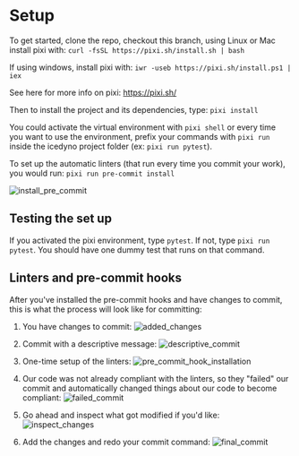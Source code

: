 # Setup
To get started, clone the repo, checkout this branch, using Linux or Mac install pixi with:
```curl -fsSL https://pixi.sh/install.sh | bash```

If using windows, install pixi with:
```iwr -useb https://pixi.sh/install.ps1 | iex```

See here for more info on pixi: https://pixi.sh/

Then to install the project and its dependencies, type:
```pixi install```

You could activate the virtual environment with `pixi shell` or every time you want to use the environment, prefix your commands with `pixi run` inside the icedyno project folder (ex: `pixi run pytest`).

To set up the automatic linters (that run every time you commit your work), you would run:
```pixi run pre-commit install```

![install_pre_commit](images/install_pre_commit.png)

## Testing the set up
If you activated the pixi environment, type `pytest`. If not, type `pixi run pytest`. You should have one dummy test that runs on that command.

## Linters and pre-commit hooks
After you've installed the pre-commit hooks and have changes to commit, this is what the process will look like for committing:

1. You have changes to commit:
![added_changes](images/added_changes.png)

2. Commit with a descriptive message:
![descriptive_commit](images/descriptive_commit.png)

3. One-time setup of the linters:
![pre_commit_hook_installation](images/pre_commit_hook_installation.png)

4. Our code was not already compliant with the linters, so they "failed" our commit and automatically changed things about our code to become compliant:
![failed_commit](images/failed_commit.png)

5. Go ahead and inspect what got modified if you'd like:
![inspect_changes](images/inspect_changes.png)

6. Add the changes and redo your commit command:
 ![final_commit](images/final_commit.png)